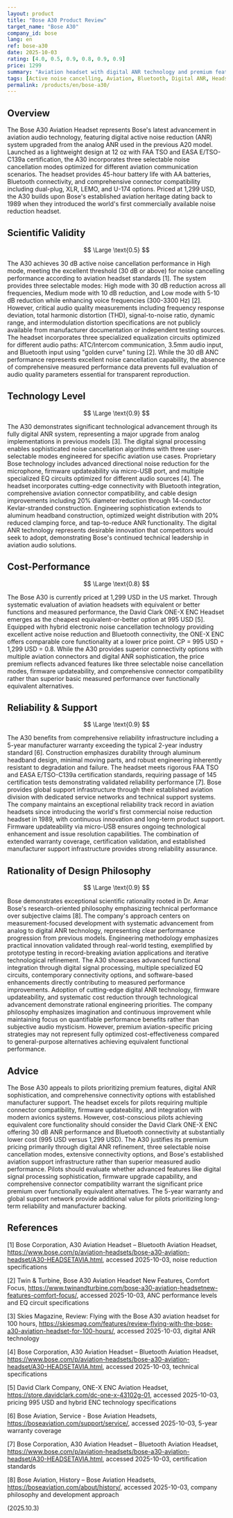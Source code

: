 ```yaml
---
layout: product
title: "Bose A30 Product Review"
target_name: "Bose A30"
company_id: bose
lang: en
ref: bose-a30
date: 2025-10-03
rating: [4.0, 0.5, 0.9, 0.8, 0.9, 0.9]
price: 1299
summary: "Aviation headset with digital ANR technology and premium features but moderate cost-performance compared to alternatives"
tags: [Active noise cancelling, Aviation, Bluetooth, Digital ANR, Headset]
permalink: /products/en/bose-a30/
---
```

## Overview

The Bose A30 Aviation Headset represents Bose's latest advancement in aviation audio technology, featuring digital active noise reduction (ANR) system upgraded from the analog ANR used in the previous A20 model. Launched as a lightweight design at 12 oz with FAA TSO and EASA E/TSO-C139a certification, the A30 incorporates three selectable noise cancellation modes optimized for different aviation communication scenarios. The headset provides 45-hour battery life with AA batteries, Bluetooth connectivity, and comprehensive connector compatibility including dual-plug, XLR, LEMO, and U-174 options. Priced at 1,299 USD, the A30 builds upon Bose's established aviation heritage dating back to 1989 when they introduced the world's first commercially available noise reduction headset.

## Scientific Validity

$$ \Large \text{0.5} $$

The A30 achieves 30 dB active noise cancellation performance in High mode, meeting the excellent threshold (30 dB or above) for noise cancelling performance according to aviation headset standards [1]. The system provides three selectable modes: High mode with 30 dB reduction across all frequencies, Medium mode with 10 dB reduction, and Low mode with 5-10 dB reduction while enhancing voice frequencies (300-3300 Hz) [2]. However, critical audio quality measurements including frequency response deviation, total harmonic distortion (THD), signal-to-noise ratio, dynamic range, and intermodulation distortion specifications are not publicly available from manufacturer documentation or independent testing sources. The headset incorporates three specialized equalization circuits optimized for different audio paths: ATC/Intercom communication, 3.5mm audio input, and Bluetooth input using "golden curve" tuning [2]. While the 30 dB ANC performance represents excellent noise cancellation capability, the absence of comprehensive measured performance data prevents full evaluation of audio quality parameters essential for transparent reproduction.

## Technology Level

$$ \Large \text{0.9} $$

The A30 demonstrates significant technological advancement through its fully digital ANR system, representing a major upgrade from analog implementations in previous models [3]. The digital signal processing enables sophisticated noise cancellation algorithms with three user-selectable modes engineered for specific aviation use cases. Proprietary Bose technology includes advanced directional noise reduction for the microphone, firmware updateability via micro-USB port, and multiple specialized EQ circuits optimized for different audio sources [4]. The headset incorporates cutting-edge connectivity with Bluetooth integration, comprehensive aviation connector compatibility, and cable design improvements including 20% diameter reduction through 14-conductor Kevlar-stranded construction. Engineering sophistication extends to aluminum headband construction, optimized weight distribution with 20% reduced clamping force, and tap-to-reduce ANR functionality. The digital ANR technology represents desirable innovation that competitors would seek to adopt, demonstrating Bose's continued technical leadership in aviation audio solutions.

## Cost-Performance

$$ \Large \text{0.8} $$

The Bose A30 is currently priced at 1,299 USD in the US market. Through systematic evaluation of aviation headsets with equivalent or better functions and measured performance, the David Clark ONE-X ENC Headset emerges as the cheapest equivalent-or-better option at 995 USD [5]. Equipped with hybrid electronic noise cancellation technology providing excellent active noise reduction and Bluetooth connectivity, the ONE-X ENC offers comparable core functionality at a lower price point. CP = 995 USD ÷ 1,299 USD = 0.8. While the A30 provides superior connectivity options with multiple aviation connectors and digital ANR sophistication, the price premium reflects advanced features like three selectable noise cancellation modes, firmware updateability, and comprehensive connector compatibility rather than superior basic measured performance over functionally equivalent alternatives.

## Reliability & Support

$$ \Large \text{0.9} $$

The A30 benefits from comprehensive reliability infrastructure including a 5-year manufacturer warranty exceeding the typical 2-year industry standard [6]. Construction emphasizes durability through aluminum headband design, minimal moving parts, and robust engineering inherently resistant to degradation and failure. The headset meets rigorous FAA TSO and EASA E/TSO-C139a certification standards, requiring passage of 145 certification tests demonstrating validated reliability performance [7]. Bose provides global support infrastructure through their established aviation division with dedicated service networks and technical support systems. The company maintains an exceptional reliability track record in aviation headsets since introducing the world's first commercial noise reduction headset in 1989, with continuous innovation and long-term product support. Firmware updateability via micro-USB ensures ongoing technological enhancement and issue resolution capabilities. The combination of extended warranty coverage, certification validation, and established manufacturer support infrastructure provides strong reliability assurance.

## Rationality of Design Philosophy

$$ \Large \text{0.9} $$

Bose demonstrates exceptional scientific rationality rooted in Dr. Amar Bose's research-oriented philosophy emphasizing technical performance over subjective claims [8]. The company's approach centers on measurement-focused development with systematic advancement from analog to digital ANR technology, representing clear performance progression from previous models. Engineering methodology emphasizes practical innovation validated through real-world testing, exemplified by prototype testing in record-breaking aviation applications and iterative technological refinement. The A30 showcases advanced functional integration through digital signal processing, multiple specialized EQ circuits, contemporary connectivity options, and software-based enhancements directly contributing to measured performance improvements. Adoption of cutting-edge digital ANR technology, firmware updateability, and systematic cost reduction through technological advancement demonstrate rational engineering priorities. The company philosophy emphasizes imagination and continuous improvement while maintaining focus on quantifiable performance benefits rather than subjective audio mysticism. However, premium aviation-specific pricing strategies may not represent fully optimized cost-effectiveness compared to general-purpose alternatives achieving equivalent functional performance.

## Advice

The Bose A30 appeals to pilots prioritizing premium features, digital ANR sophistication, and comprehensive connectivity options with established manufacturer support. The headset excels for pilots requiring multiple connector compatibility, firmware updateability, and integration with modern avionics systems. However, cost-conscious pilots achieving equivalent core functionality should consider the David Clark ONE-X ENC offering 30 dB ANR performance and Bluetooth connectivity at substantially lower cost (995 USD versus 1,299 USD). The A30 justifies its premium pricing primarily through digital ANR refinement, three selectable noise cancellation modes, extensive connectivity options, and Bose's established aviation support infrastructure rather than superior measured audio performance. Pilots should evaluate whether advanced features like digital signal processing sophistication, firmware upgrade capability, and comprehensive connector compatibility warrant the significant price premium over functionally equivalent alternatives. The 5-year warranty and global support network provide additional value for pilots prioritizing long-term reliability and manufacturer backing.

## References

[1] Bose Corporation, A30 Aviation Headset – Bluetooth Aviation Headset, https://www.bose.com/p/aviation-headsets/bose-a30-aviation-headset/A30-HEADSETAVIA.html, accessed 2025-10-03, noise reduction specifications

[2] Twin & Turbine, Bose A30 Aviation Headset New Features, Comfort Focus, https://www.twinandturbine.com/bose-a30-aviation-headsetnew-features-comfort-focus/, accessed 2025-10-03, ANC performance levels and EQ circuit specifications

[3] Skies Magazine, Review: Flying with the Bose A30 aviation headset for 100 hours, https://skiesmag.com/features/review-flying-with-the-bose-a30-aviation-headset-for-100-hours/, accessed 2025-10-03, digital ANR technology

[4] Bose Corporation, A30 Aviation Headset – Bluetooth Aviation Headset, https://www.bose.com/p/aviation-headsets/bose-a30-aviation-headset/A30-HEADSETAVIA.html, accessed 2025-10-03, technical specifications

[5] David Clark Company, ONE-X ENC Aviation Headset, https://store.davidclark.com/dc-one-x-43102g-01, accessed 2025-10-03, pricing 995 USD and hybrid ENC technology specifications

[6] Bose Aviation, Service - Bose Aviation Headsets, https://boseaviation.com/support/service/, accessed 2025-10-03, 5-year warranty coverage

[7] Bose Corporation, A30 Aviation Headset – Bluetooth Aviation Headset, https://www.bose.com/p/aviation-headsets/bose-a30-aviation-headset/A30-HEADSETAVIA.html, accessed 2025-10-03, certification standards

[8] Bose Aviation, History – Bose Aviation Headsets, https://boseaviation.com/about/history/, accessed 2025-10-03, company philosophy and development approach

(2025.10.3)